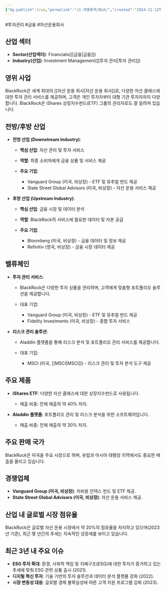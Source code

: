 ```yaml
---
{"dg-publish":true,"permalink":"/2.개별종목/BLK/","created":"2024-11-12T10:08:10.832+09:00","updated":"2025-07-29T21:37:04.413+09:00"}
---
```


#투자관리 #금융 #자산운용회사 

## 산업 섹터

- **Sector(산업섹터)**: Financials([[금융\|금융]])
- **Industry(산업)**: Investment Management([[투자 관리\|투자 관리]])

## 영위 사업

BlackRock은 세계 최대의 [[자산 운용 회사\|자산 운용 회사]]로, 다양한 자산 클래스에 대한 투자 관리 서비스를 제공하며, 고객은 개인 투자자부터 대형 기관 투자자까지 다양합니다. BlackRock은 iShares 상장지수펀드(ETF) 그룹의 관리자로도 잘 알려져 있습니다.

## 전방/후방 산업

- **전방 산업 (Downstream Industry)**:
    
    - **핵심 산업**: 자산 관리 및 투자 서비스
    - **역할**: 최종 소비자에게 금융 상품 및 서비스 제공
    - **주요 기업**:
        
        - Vanguard Group (미국, 비상장) - ETF 및 뮤추얼 펀드 제공
        - State Street Global Advisors (미국, 비상장) - 자산 운용 서비스 제공
        
    
- **후방 산업 (Upstream Industry)**:
    
    - **핵심 산업**: 금융 시장 및 데이터 분석
    - **역할**: BlackRock의 서비스에 필요한 데이터 및 자본 공급
    - **주요 기업**:
        
        - Bloomberg (미국, 비상장) - 금융 데이터 및 정보 제공
        - Refinitiv (영국, 비상장) - 금융 시장 데이터 제공


## 밸류체인

- **투자 관리 서비스**:
    
    - BlackRock은 다양한 투자 상품을 관리하며, 고객에게 맞춤형 포트폴리오 솔루션을 제공합니다.
    - 대표 기업:
        
        - Vanguard Group (미국, 비상장) - ETF 및 뮤추얼 펀드 제공
        - Fidelity Investments (미국, 비상장) - 종합 투자 서비스
        
    
- **리스크 관리 솔루션**:
    
    - Aladdin 플랫폼을 통해 리스크 분석 및 포트폴리오 관리 서비스를 제공합니다.
    - 대표 기업:
        
        - MSCI (미국, [[MSCI\|MSCI]]) - 리스크 관리 및 투자 분석 도구 제공


## 주요 제품

- **iShares ETF**: 다양한 자산 클래스에 대한 상장지수펀드로 사용됩니다.
    
    - 매출 비중: 전체 매출의 약 40% 차지.
    
- **Aladdin 플랫폼**: 포트폴리오 관리 및 리스크 분석을 위한 소프트웨어입니다.
    
    - 매출 비중: 전체 매출의 약 30% 차지.
    

## 주요 판매 국가

BlackRock은 미국을 주요 시장으로 하며, 유럽과 아시아 태평양 지역에서도 중요한 매출을 올리고 있습니다.

## 경쟁업체

- **Vanguard Group (미국, 비상장)**: 저비용 인덱스 펀드 및 ETF 제공.
- **State Street Global Advisors (미국, 비상장)**: 자산 운용 서비스 제공.

## 산업 내 글로벌 시장 점유율

BlackRock은 글로벌 자산 운용 시장에서 약 20%의 점유율을 차지하고 있으며(2023년 기준), 최근 몇 년간의 추세는 지속적인 성장세를 보이고 있습니다.

## 최근 3년 내 주요 이슈

- **ESG 투자 확대**: 환경, 사회적 책임 및 지배구조(ESG)에 대한 투자가 증가하고 있는 추세에 맞춰 ESG 관련 상품 출시 (2021).
- **디지털 혁신 투자**: 기술 기반의 투자 솔루션과 데이터 분석 플랫폼 강화 (2022).
- **시장 변동성 대응**: 글로벌 경제 불확실성에 따른 고객 지원 프로그램 강화 (2023).